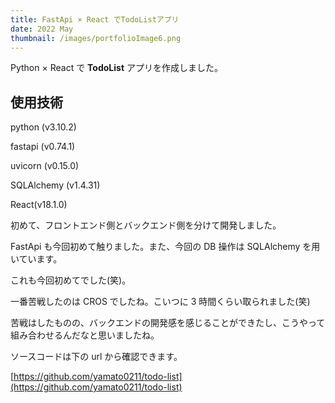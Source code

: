 ```yaml
---
title: FastApi × React でTodoListアプリ
date: 2022 May
thumbnail: /images/portfolioImage6.png
---
```


Python × React で **TodoList** アプリを作成しました。

## 使用技術

python (v3.10.2)

fastapi (v0.74.1)

uvicorn (v0.15.0)

SQLAlchemy (v1.4.31)

React(v18.1.0)

初めて、フロントエンド側とバックエンド側を分けて開発しました。

FastApi も今回初めて触りました。また、今回の DB 操作は SQLAlchemy を用いています。

これも今回初めてでした(笑)。

一番苦戦したのは CROS でしたね。こいつに 3 時間くらい取られました(笑)

苦戦はしたものの、バックエンドの開発感を感じることができたし、こうやって組み合わせるんだなと思いましたね。

ソースコードは下の url から確認できます。

[https://github.com/yamato0211/todo-list](https://github.com/yamato0211/todo-list)
